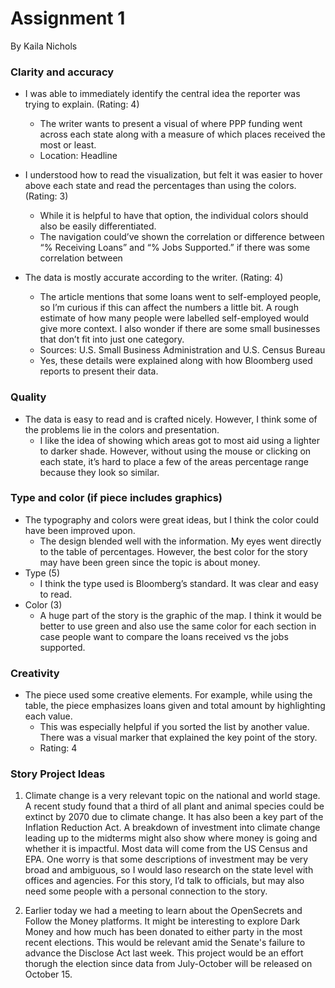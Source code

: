 # Assignment 1
By Kaila Nichols

### Clarity and accuracy
* I was able to immediately identify the central idea the reporter was trying to explain. (Rating: 4)  
  * The writer wants to present a visual of where PPP funding went across each state along with a measure of which places received the most or least. 
  * Location: Headline

* I understood how to read the visualization, but felt it was easier to hover above each state and read the percentages than using the colors. (Rating: 3)
  * While it is helpful to have that option, the individual colors should also be easily differentiated. 
  * The navigation could’ve shown the correlation or difference between “% Receiving Loans” and “% Jobs Supported.” if there was some correlation between 

* The data is mostly accurate according to the writer. (Rating: 4)
  * The article mentions that some loans went to self-employed people, so I’m curious if this can affect the numbers a little bit. A rough estimate of how many people were labelled self-employed would give more context. I also wonder if there are some small businesses that don’t fit into just one category. 
  * Sources: U.S. Small Business Administration and U.S. Census Bureau
  * Yes, these details were explained along with how Bloomberg used reports to present their data.
  
### Quality
* The data is easy to read and is crafted nicely. However, I think some of the problems lie in the colors and presentation.
  * I like the idea of showing which areas got to most aid using a lighter to darker shade. However, without using the mouse or clicking on each state, it’s hard to place a few of the areas percentage range because they look so similar. 

### Type and color (if piece includes graphics)
* The typography and colors were great ideas, but I think the color could have been improved upon. 
  * The design blended well with the information. My eyes went directly to the table of percentages. However, the best color for the story may have been green since the topic is about money.  
* Type (5)
  * I think the type used is Bloomberg’s standard. It was clear and easy to read. 
* Color (3)
  * A huge part of the story is the graphic of the map. I think it would be better to use green and also use the same color for each section in case people want to compare the loans received vs the jobs supported. 


### Creativity
* The piece used some creative elements. For example, while using the table, the piece emphasizes loans given and total amount by highlighting each value. 
  * This was especially helpful if you sorted the list by another value. There was a visual marker that explained the key point of the story. 
  * Rating: 4


### Story Project Ideas

1. Climate change is a very relevant topic on the national and world stage. A recent study found that a third of all plant and animal species could be extinct by 2070 due to climate change. It has also been a key part of the Inflation Reduction Act. A breakdown of investment into climate change leading up to the midterms might also show where money is going and whether it is impactful. Most data will come from the US Census and EPA. One worry is that some descriptions of investment may be very broad and ambiguous, so I would laso research on the state level with offices and agencies. For this story, I’d talk to officials, but may also need some people with a personal connection to the story.

2. Earlier today we had a meeting to learn about the OpenSecrets and Follow the Money platforms. It might be interesting to explore Dark Money and how much has been donated to either party in the most recent elections. This would be relevant amid the Senate's failure to advance the Disclose Act last week. This project would be an effort thorugh the election since data from July-October will be released on October 15. 

